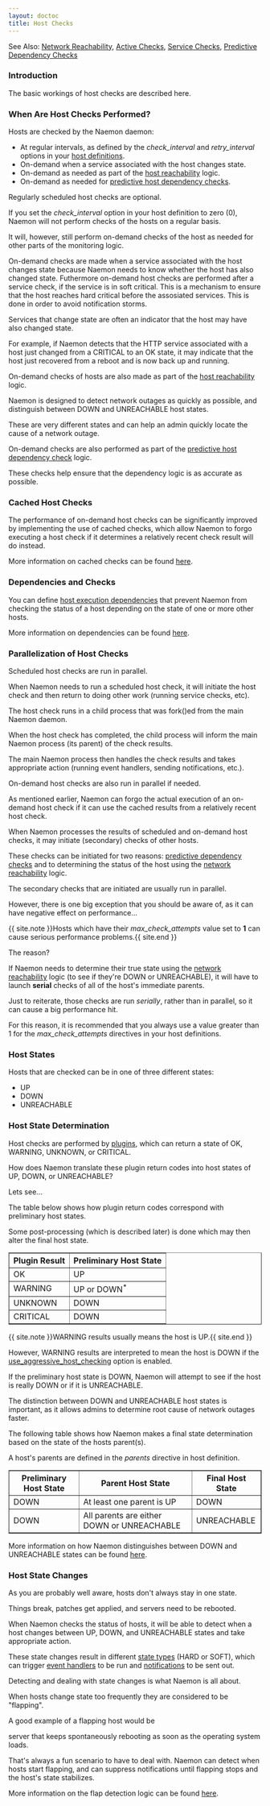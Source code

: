 ```yaml
---
layout: doctoc
title: Host Checks
---
```

<span class="glyphicon glyphicon-arrow-right"></span> See Also: <a href="networkreachability.html">Network Reachability</a>, <a href="activechecks.html">Active Checks</a>, <a href="servicechecks.html">Service Checks</a>, <a href="dependencychecks.html">Predictive Dependency Checks</a>

### Introduction

The basic workings of host checks are described here.

### When Are Host Checks Performed?

Hosts are checked by the Naemon daemon:

<ul>
<li>At regular intervals, as defined by the <i>check_interval</i> and <i>retry_interval</i> options in your <a href="objectdefinitions.html#host">host definitions</a>.</li>
<li>On-demand when a service associated with the host changes state.</li>
<li>On-demand as needed as part of the <a href="networkreachability.html">host reachability</a> logic.</li>
<li>On-demand as needed for <a href="dependencychecks.html">predictive host dependency checks</a>.</li>
</ul>

Regularly scheduled host checks are optional.

If you set the <i>check_interval</i> option in your host definition to zero (0), Naemon will not perform checks of the hosts on a regular basis.

It will, however, still perform on-demand checks of the host as needed for other parts of the monitoring logic.

On-demand checks are made when a service associated with the host changes state because Naemon needs to know whether the host has also changed state. Futhermore on-demand host checks are performed after a service check, if the service is in soft critical. This is a mechanism to ensure that the host reaches hard critical before the assosiated services. This is done in order to avoid notification storms.

Services that change state are often an indicator that the host may have also changed state.

For example, if Naemon detects that the HTTP service associated with a host just changed from a CRITICAL to an OK state, it may indicate that the host just recovered from a reboot and is now back up and running.

On-demand checks of hosts are also made as part of the <a href="networkreachability.html">host reachability</a> logic.

Naemon is designed to detect network outages as quickly as possible, and distinguish between DOWN and UNREACHABLE host states.

These are very different states and can help an admin quickly locate the cause of a network outage.

On-demand checks are also performed as part of the <a href="dependencychecks.html">predictive host dependency check</a> logic.

These checks help ensure that the dependency logic is as accurate as possible.

### Cached Host Checks

The performance of on-demand host checks can be significantly improved by implementing the use of cached checks, which allow Naemon to forgo executing a host check if it determines a relatively recent check result will do instead.

More information on cached checks can be found <a href="cachedchecks.html">here</a>.

### Dependencies and Checks

You can define <a href="objectdefinitions.html#hostdependency">host execution dependencies</a> that prevent Naemon from checking the status of a host depending on the state of one or more other hosts.

More information on dependencies can be found <a href="dependencies.html">here</a>.

### Parallelization of Host Checks

Scheduled host checks are run in parallel.

When Naemon needs to run a scheduled host check, it will initiate the host check and then return to doing other work (running service checks, etc).

The host check runs in a child process that was fork()ed from the main Naemon daemon.

When the host check has completed, the child process will inform the main Naemon process (its parent) of the check results.

The main Naemon process then handles the check results and takes appropriate action (running event handlers, sending notifications, etc.).

On-demand host checks are also run in parallel if needed.

As mentioned earlier, Naemon can forgo the actual execution of an on-demand host check if it can use the cached results from a relatively recent host check.

When Naemon processes the results of scheduled and on-demand host checks, it may initiate (secondary) checks of other hosts.

These checks can be initiated for two reasons: <a href="dependencychecks.html">predictive dependency checks</a> and to determining the status of the host using the <a href="networkreachability.html">network reachability</a> logic.

The secondary checks that are initiated are usually run in parallel.

However, there is one big exception that you should be aware of, as it can have negative effect on performance...

{{ site.note }}Hosts which have their <i>max_check_attempts</i> value set to <b>1</b> can cause serious performance problems.{{ site.end }}

The reason?

If Naemon needs to determine their true state using the <a href="networkreachability.html">network reachability</a> logic (to see if they're DOWN or UNREACHABLE), it will have to launch <b>serial</b> checks of all of the host's immediate parents.

 Just to reiterate, those checks are run <i>serially</i>, rather than in parallel, so it can cause a big performance hit.

For this reason, it is recommended that you always use a value greater than 1 for the <i>max_check_attempts</i> directives in your host definitions.

### Host States

Hosts that are checked can be in one of three different states:

<ul>
<li>UP</li>
<li>DOWN</li>
<li>UNREACHABLE</li>
</ul>

### Host State Determination


Host checks are performed by <a href="plugins.html">plugins</a>, which can return a state of OK, WARNING, UNKNOWN, or CRITICAL.

How does Naemon translate these plugin return codes into host states of UP, DOWN, or UNREACHABLE?

Lets see...

The table below shows how plugin return codes correspond with preliminary host states.

Some post-processing (which is described later) is done which may then alter the final host state.

<table border="1">
<tr><th>Plugin Result</th><th>Preliminary Host State</th></tr>
<tr><td>OK</td><td>UP</td></tr>
<tr><td>WARNING</td><td>UP or DOWN<sup>*</sup></td></tr>
<tr><td>UNKNOWN</td><td>DOWN</td></tr>
<tr><td>CRITICAL</td><td>DOWN</td></tr>
</table>

{{ site.note }}WARNING results usually means the host is UP.{{ site.end }}

However, WARNING results are interpreted to mean the host is DOWN if the <a href="configmain.html#use_aggressive_host_checking">use_aggressive_host_checking</a> option is enabled.

If the preliminary host state is DOWN, Naemon will attempt to see if the host is really DOWN or if it is UNREACHABLE.

The distinction between DOWN and UNREACHABLE host states is important, as it allows admins to determine root cause of network outages faster.

The following table shows how Naemon makes a final state determination based on the state of the hosts parent(s).

A host's parents are defined in the <i>parents</i> directive in host definition.

<table border="1">
<tr><th>Preliminary Host State</th><th>Parent Host State</th><th>Final Host State</th></tr>
<tr><td>DOWN</td><td>At least one parent is UP</td><td>DOWN</td></tr>
<tr><td>DOWN</td><td>All parents are either DOWN or UNREACHABLE</td><td>UNREACHABLE</td></tr>
</table>

More information on how Naemon distinguishes between DOWN and UNREACHABLE states can be found <a href="networkreachability.html">here</a>.

### Host State Changes

As you are probably well aware, hosts don't always stay in one state.

Things break, patches get applied, and servers need to be rebooted.

When Naemon checks the status of hosts, it will be able to detect when a host changes between UP, DOWN, and UNREACHABLE states and take appropriate action.

These state changes result in different <a href="statetypes.html">state types</a> (HARD or SOFT), which can trigger <a href="eventhandlers.html">event handlers</a> to be run and <a href="notifications.html">notifications</a> to be sent out.

Detecting and dealing with state changes is what Naemon is all about.

When hosts change state too frequently they are considered to be "flapping".

A good example of a flapping host would be

server that keeps spontaneously rebooting as soon as the operating system loads.

That's always a fun scenario to have to deal with. Naemon can detect when hosts start flapping, and can suppress notifications until flapping stops and the host's state stabilizes.

More information on the flap detection logic can be found <a href="flapping.html">here</a>.
